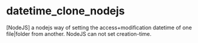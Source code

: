 # datetime_clone_nodejs
[NodeJS] a nodejs way of setting the access+modification datetime of one file|folder from another. NodeJS can not set creation-time.
